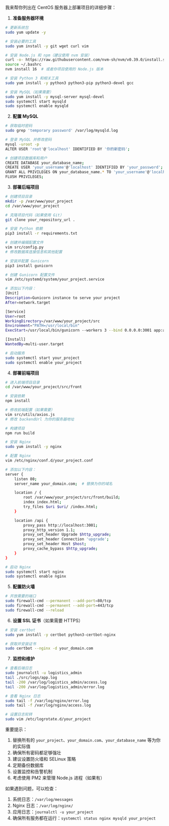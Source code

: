 我来帮你列出在 CentOS 服务器上部署项目的详细步骤：

1. **准备服务器环境**
```bash
# 更新系统包
sudo yum update -y

# 安装必要的工具
sudo yum install -y git wget curl vim

# 安装 Node.js 和 npm（建议使用 nvm 安装）
curl -o- https://raw.githubusercontent.com/nvm-sh/nvm/v0.39.0/install.sh | bash
source ~/.bashrc
nvm install 16  # 或者你项目使用的 Node.js 版本

# 安装 Python 3 和相关工具
sudo yum install -y python3 python3-pip python3-devel gcc

# 安装 MySQL（如果需要）
sudo yum install -y mysql-server mysql-devel
sudo systemctl start mysqld
sudo systemctl enable mysqld
```

2. **配置 MySQL**
```bash
# 获取临时密码
sudo grep 'temporary password' /var/log/mysqld.log

# 登录 MySQL 并修改密码
mysql -uroot -p
ALTER USER 'root'@'localhost' IDENTIFIED BY '你的新密码';

# 创建项目数据库和用户
CREATE DATABASE your_database_name;
CREATE USER 'your_username'@'localhost' IDENTIFIED BY 'your_password';
GRANT ALL PRIVILEGES ON your_database_name.* TO 'your_username'@'localhost';
FLUSH PRIVILEGES;
```

3. **部署后端项目**
```bash
# 创建项目目录
mkdir -p /var/www/your_project
cd /var/www/your_project

# 克隆项目代码（如果使用 Git）
git clone your_repository_url .

# 安装 Python 依赖
pip3 install -r requirements.txt

# 创建并编辑配置文件
vim src/config.py
# 修改数据库连接信息和其他配置

# 安装并配置 Gunicorn
pip3 install gunicorn

# 创建 Gunicorn 配置文件
vim /etc/systemd/system/your_project.service

# 添加以下内容：
[Unit]
Description=Gunicorn instance to serve your project
After=network.target

[Service]
User=root
WorkingDirectory=/var/www/your_project/src
Environment="PATH=/usr/local/bin"
ExecStart=/usr/local/bin/gunicorn --workers 3 --bind 0.0.0.0:3001 app:app

[Install]
WantedBy=multi-user.target

# 启动服务
sudo systemctl start your_project
sudo systemctl enable your_project
```

4. **部署前端项目**
```bash
# 进入前端项目目录
cd /var/www/your_project/src/front

# 安装依赖
npm install

# 修改前端配置（如果需要）
vim src/utils/axios.js
# 修改 backendUrl 为你的服务器地址

# 构建项目
npm run build

# 安装 Nginx
sudo yum install -y nginx

# 配置 Nginx
vim /etc/nginx/conf.d/your_project.conf

# 添加以下内容：
server {
    listen 80;
    server_name your_domain.com;  # 替换为你的域名

    location / {
        root /var/www/your_project/src/front/build;
        index index.html;
        try_files $uri $uri/ /index.html;
    }

    location /api {
        proxy_pass http://localhost:3001;
        proxy_http_version 1.1;
        proxy_set_header Upgrade $http_upgrade;
        proxy_set_header Connection 'upgrade';
        proxy_set_header Host $host;
        proxy_cache_bypass $http_upgrade;
    }
}

# 启动 Nginx
sudo systemctl start nginx
sudo systemctl enable nginx
```

5. **配置防火墙**
```bash
# 开放需要的端口
sudo firewall-cmd --permanent --add-port=80/tcp
sudo firewall-cmd --permanent --add-port=443/tcp
sudo firewall-cmd --reload
```

6. **设置 SSL 证书**（如果需要 HTTPS）
```bash
# 安装 certbot
sudo yum install -y certbot python3-certbot-nginx

# 获取并安装证书
sudo certbot --nginx -d your_domain.com
```

7. **监控和维护**
```bash
# 查看后端日志
sudo journalctl -u logistics_admin
tail ./src/logs/app.log
tail -200 /var/log/logistics_admin/access.log
tail -200 /var/log/logistics_admin/error.log

# 查看 Nginx 日志
sudo tail -f /var/log/nginx/error.log
sudo tail -f /var/log/nginx/access.log

# 设置日志轮转
sudo vim /etc/logrotate.d/your_project
```

重要提示：
1. 替换所有的 `your_project`、`your_domain.com`、`your_database_name` 等为你的实际值
2. 确保所有密码都足够强壮
3. 建议设置防火墙和 SELinux 策略
4. 定期备份数据库
5. 设置监控和告警机制
6. 考虑使用 PM2 来管理 Node.js 进程（如果有）

如果遇到问题，可以检查：
1. 系统日志：`/var/log/messages`
2. Nginx 日志：`/var/log/nginx/`
3. 应用日志：`journalctl -u your_project`
4. 确保所有服务都在运行：`systemctl status nginx mysqld your_project`

